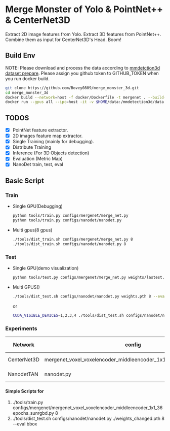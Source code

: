 # Merge Monster of Yolo & PointNet++ & CenterNet3D

Extract 2D image features from Yolo.
Extract 3D features from PointNet++.
Combine them as input for CenterNet3D's Head.
Boom!

## Build Env

NOTE: Please download and process the data according to 
[mmdetction3d dataset prepare](https://mmdetection3d.readthedocs.io/en/latest/data_preparation.html). Please assign you github token to GITHUB_TOKEN when you run docker build. 

```bash
git clone https://github.com/Bovey0809/merge_monster_3d.git
cd merge_monster_3d
docker build --network=host -f docker/Dockerfile -t mergenet . --build-arg GITHUB_TOKEN=your_token
docker run --gpus all --ipc=host -it -v $HOME/data:/mmdetection3d/data -v $HOME/work_dirs/:/mmdetection3d/work_dirs mergenet
```

## TODOS

- [x] PointNet feature extractor.
- [x] 2D images feature map extractor.
- [x] Single Training (mainly for debugging).
- [x] Distribute Training
- [x] Inference (For 3D Objects detection)
- [x] Evaluation (Metric Map)
- [x] NanoDet train, test, eval

## Basic Script

### Train 

- Single GPU(Debugging)
    ```bash
    python tools/train.py configs/mergenet/merge_net.py
    python tools/train.py configs/nanodet/nanodet.py
    ```
- Multi gpus(8 gpus)
    ```bash
    ./tools/dist_train.sh configs/mergenet/merge_net.py 8
    ./tools/dist_train.sh configs/nanodet/nanodet.py 8
    ```

### Test

- Single GPU(demo visualization)
    ```bash
    python tools/test.py configs/mergenet/merge_net.py weights/lastest.pth
    ```
- Multi GPUS()
    ```bash
    ./tools/dist_test.sh configs/nanodet/nanodet.py weights.pth 8 --eval bbox
    ```
    or
    ```bash
    CUDA_VISIBLE_DEVICES=1,2,3,4 ./tools/dist_test.sh configs/nanodet/nanodet.py weights.pth 4 --eval bbox
    ```
    
### Experiments

Network | config | dataset | result | script id
--- | --- | --- | --- | --- 
CenterNet3D | mergenet_voxel_voxelencoder_middleencoder_1x1_36epochs_sunrgbd.py | SunRGBD | mAP 20.0 | 1
NanodetTAN | nanodet.py | COCO | mAP 22.0 | 2

#### Simple Scripts for 
1. ./tools/train.py configs/mergenet/mergenet_voxel_voxelencoder_middleencoder_1x1_36epochs_sunrgbd.py 8
2. ./tools/dist_test.sh configs/nanodet/nanodet.py ./weights_changed.pth 8 --eval bbox
